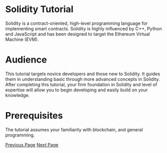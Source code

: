 # Solidity Tutorial
Solidity is a contract-oriented, high-level programming language for implementing smart contracts. Solidity is highly influenced by C++, Python and JavaScript and has been designed to target the Ethereum Virtual Machine (EVM).

# Audience
This tutorial targets novice developers and those new to Solidity. It guides them in understanding basic through more advanced concepts in Solidity. After completing this tutorial, your firm foundation in Solidity and level of expertise will allow you to begin developing and easily build on your knowledge.

# Prerequisites
The tutorial assumes your familiarity with blockchain, and general programming.


[Previous Page](../solidity/index.md) [Next Page](../solidity/solidity_overview.md) 

